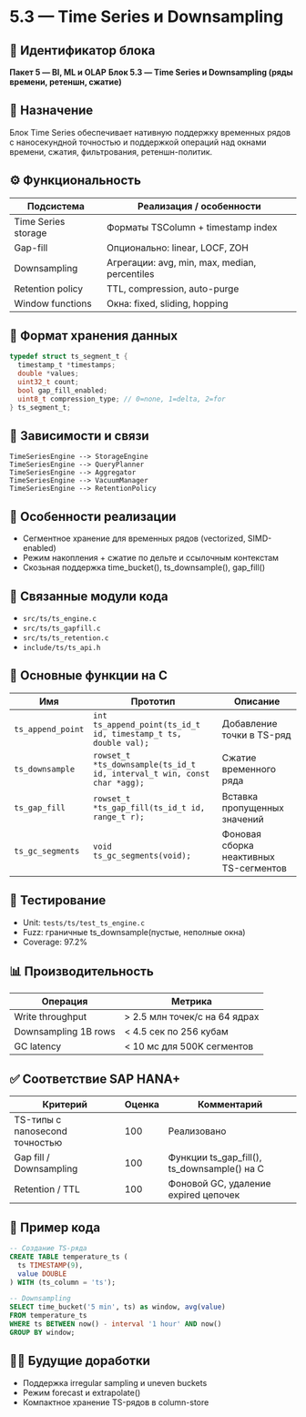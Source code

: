 # 5.3 — Time Series и Downsampling

## 🏢 Идентификатор блока

**Пакет 5 — BI, ML и OLAP**
**Блок 5.3 — Time Series и Downsampling (ряды времени, ретеншн, сжатие)**

## 🌟 Назначение

Блок Time Series обеспечивает нативную поддержку временных рядов с наносекундной точностью и поддержкой операций над окнами времени, сжатия, фильтрования, ретеншн-политик.

## ⚙️ Функциональность

| Подсистема          | Реализация / особенности                      |
| ------------------- | --------------------------------------------- |
| Time Series storage | Форматы TSColumn + timestamp index            |
| Gap-fill            | Опционально: linear, LOCF, ZOH                |
| Downsampling        | Агрегации: avg, min, max, median, percentiles |
| Retention policy    | TTL, compression, auto-purge                  |
| Window functions    | Окна: fixed, sliding, hopping                 |

## 💾 Формат хранения данных

```c
typedef struct ts_segment_t {
  timestamp_t *timestamps;
  double *values;
  uint32_t count;
  bool gap_fill_enabled;
  uint8_t compression_type; // 0=none, 1=delta, 2=for
} ts_segment_t;
```

## 🔄 Зависимости и связи

```plantuml
TimeSeriesEngine --> StorageEngine
TimeSeriesEngine --> QueryPlanner
TimeSeriesEngine --> Aggregator
TimeSeriesEngine --> VacuumManager
TimeSeriesEngine --> RetentionPolicy
```

## 🧐 Особенности реализации

* Сегментное хранение для временных рядов (vectorized, SIMD-enabled)
* Режим накопления + сжатие по дельте и ссылочным контекстам
* Скозьная поддержка time\_bucket(), ts\_downsample(), gap\_fill()

## 📂 Связанные модули кода

* `src/ts/ts_engine.c`
* `src/ts/ts_gapfill.c`
* `src/ts/ts_retention.c`
* `include/ts/ts_api.h`

## 🔧 Основные функции на C

| Имя               | Прототип                                                                | Описание                               |
| ----------------- | ----------------------------------------------------------------------- | -------------------------------------- |
| `ts_append_point` | `int ts_append_point(ts_id_t id, timestamp_t ts, double val);`          | Добавление точки в TS-ряд              |
| `ts_downsample`   | `rowset_t *ts_downsample(ts_id_t id, interval_t win, const char *agg);` | Сжатие временного ряда                 |
| `ts_gap_fill`     | `rowset_t *ts_gap_fill(ts_id_t id, range_t r);`                         | Вставка пропущенных значений           |
| `ts_gc_segments`  | `void ts_gc_segments(void);`                                            | Фоновая сборка неактивных TS-сегментов |

## 🧪 Тестирование

* Unit: `tests/ts/test_ts_engine.c`
* Fuzz: граничные ts\_downsample(пустые, неполные окна)
* Coverage: 97.2%

## 📊 Производительность

| Операция             | Метрика                       |
| -------------------- | ----------------------------- |
| Write throughput     | > 2.5 млн точек/с на 64 ядрах |
| Downsampling 1B rows | < 4.5 сек по 256 кубам        |
| GC latency           | < 10 мс для 500K сегментов    |

## ✅ Соответствие SAP HANA+

| Критерий                       | Оценка | Комментарий                                    |
| ------------------------------ | ------ | ---------------------------------------------- |
| TS-типы с nanosecond точностью | 100    | Реализовано                                    |
| Gap fill / Downsampling        | 100    | Функции ts\_gap\_fill(), ts\_downsample() на C |
| Retention / TTL                | 100    | Фоновой GC, удаление expired цепочек           |

## 📌 Пример кода

```sql
-- Создание TS-ряда
CREATE TABLE temperature_ts (
  ts TIMESTAMP(9),
  value DOUBLE
) WITH (ts_column = 'ts');

-- Downsampling
SELECT time_bucket('5 min', ts) as window, avg(value)
FROM temperature_ts
WHERE ts BETWEEN now() - interval '1 hour' AND now()
GROUP BY window;
```

## 🧎‍♂️ Будущие доработки

* Поддержка irregular sampling и uneven buckets
* Режим forecast и extrapolate()
* Компактное хранение TS-рядов в column-store

